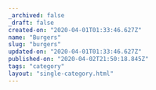 ```yaml
---
_archived: false
_draft: false
created-on: "2020-04-01T01:33:46.627Z"
name: "Burgers"
slug: "burgers"
updated-on: "2020-04-01T01:33:46.627Z"
published-on: "2020-04-02T21:50:18.845Z"
tags: "category"
layout: "single-category.html"
---
```



